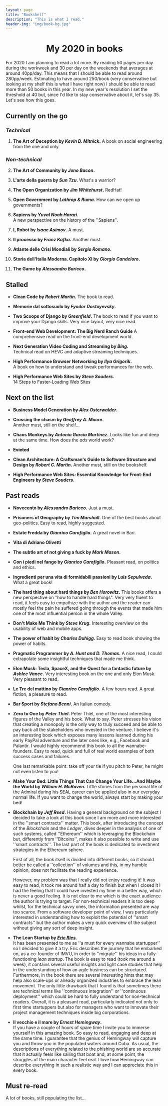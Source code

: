 ```yaml
---
layout: page
title: "Bookshelf"
description: "This is what I read."
header-img: "img/book-bg.jpg"
---
```


# <center>My 2020 in books</center>
For 2020 I am planning to read a lot more. 
By reading 50 pages per day during the workweek and 30 per day on the weekends
that averages at around 40pp/day. This means that I should be able to read
around 280pp/week. Estimating to have around 250/book (very conservative
but looking at my shelf this is what I have right now) I should be able to read
more than 50 books in this year. 
In my new year's resolution I set the threshold at 40 but, since I'd like to
stay conservative about it, let's say 35.
Let's see how this goes. 

## Currently on the go
### *Technical*
1. **The Art of Deception by *Kevin D. Mitnick*.**
  A book on social engineering from the one and only. 

### *Non-technical*

2. **The Art of Community by *Jono Bacon*.**

3. **L'arte della guerra by *Sun Tzu*.**
  What's a warrior? 

4. **The Open Organization by *Jim Whitehurst*.**
  RedHat!

5. **Open Government by *Lathrop & Ruma*.**
  How can we open up governments?

6. **Sapiens by *Yuval Noah Harari*.**   
  A new perspective on the history of the ''Sapiens''. 

7. **I, Robot by *Isaac Asimov*.**
  A must.

8. **Il processo by *Franz Kafka*.**
  Another must.

9. **Atlante delle Crisi Mondiali by *Sergio Romano*.**

10. **Storia dell'Italia Moderna. Capitolo XI by *Giorgio Candeloro*.**

11. **The Game by *Alessandro Baricco*.**

## Stalled

* **Clean Code by *Robert Martin*.**
  The book to read.

* **Memorie dal sottosuolo by *Fyodor Dostoyevsky*.** 

* **Two Scoops of Django by *Greenfield*.**
  The book to read if you want to improve your Django skills. Very nice layout,
  very nice read. 

* **Front-end Web Development: The Big Nerd Ranch Guide**
  A comprehensive read on the front-end development world.

* **Next Generation Video Coding and Streaming by *Bing*.**     
  Technical read on HEVC and adaptive streaming techniques.

* **High Performance Browser Networking by *Ilya Grigorik*.**  
  A book on how to understand and tweak performances for the web. 

* **High Performance Web Sites by *Steve Souders*.**  
  14 Steps to Faster-Loading Web Sites 

## Next on the list
* ~~**Business Model Generation by *Alex Osterwalder*.**~~

* **Crossing the chasm by *Geoffrey A. Moore*.**  
  Another must, still on the shelf...

* **Chaos Monkeys by *Antonio Garcia Martinez*.** 
  Looks like fun and deep at the same time. How does the *ads* world work?

* ~~**Evicted**~~

* **Clean Architecture: A Craftsman's Guide to Software Structure and
  Design by *Robert C. Martin*.** 
  Another must, still on the bookshelf. 

* **High Performance Web Sites: Essential Knowledge for Front-End
  Engineers by *Steve Souders*.**

## Past reads

* **Novecento by *Alessandro Baricco*.**
  Just a must.

* **Prisoners of Geography by *Tim Marshall*.**
  One of the best books about geo-politics. Easy to read, highly
  suggested.

* **Estate Fredda by *Gianrico Carofiglio*.**
  A great novel in Bari.

* **Vita di Adriano Olivetti**

* **The subtle art of not giving a fuck by *Mark Mason*.**

* **Con i piedi nel fango by *Gianrico Carofiglio*.**
  Pleasant read, on politics and ethics. 

* **Ingredienti per una vita di formidabili passioni by *Luis Sepulveda*.**
  What a great book!
  
* **The hard thing about hard things by *Ben Horowitz*.**
  This books offers a new perspective on "how to handle hard things". Very very
  fluent to read, it feels easy to empathize with the author and the reader can
  mostly feel the pain he suffered going through the events that made him one of the
  most influential person in the whole Valley. 

* **Don't Make Me Think by *Steve Krug*.**
  Interesting overview on the usability of web and mobile apps.

* **The power of habit by *Charles Duhigg*.** 
  Easy to read book showing the power of habits. 

* **Pragmatic Programmer by *A. Hunt and D. Thomas*.**
  A nice read, I could extrapolate some insightful techniques that made me
  think. 

* **Elon Musk: Tesla, SpaceX, and the Quest for a fantastic future by *Ashlee
  Vance*.**
  Very interesting book on the one and only Elon Musk. Very pleasant to read. 

* **Le Tre del mattino by *Gianrico Carofiglio*.**
  A few hours read. A great fiction, a pleasure to read.

* **Bar Sport by *Stefano Benni*.**
  An Italian comedy. 

* **Zero to One by *Peter Thiel*.**
  Peter Thiel, one of the most interesting figures of the Valley and his book.
  What to say. Peter stresses his vision that creating a monopoly is the only
  way to truly succeed and be able to pay back all the stakeholders who
  invested in the venture. 
  I believe it's an interesting book which exposes
  many lessons learned during his early PayPal adventure and the later ones like,
  e.g., Facebook and Palantir. I would highly recommend this book to all the
  wannabe-founders. Easy to read, quick and full of real world examples of both
  success cases and failures. 

  One last remarkable point: take off your tie if you pitch to Peter, he might
  not even listen to you!


* **Make Your Bed: Little Things That Can Change Your Life...And Maybe the
  World by *William H. McRaven*.**
  Little stories from the personal life of the Admiral during his SEAL career
  can be applied also in our everyday normal life. If you want to change the
  world, always start by making your bed!

* **Blockchain by *Jeff Reed*.**
  Having a general background on the subject I decided to take a look at this
  book since I am more and more interested in the ''smart contracts'' matter. 
  This book, after introducing the concept of the *Blockchain* and the *Ledger*,
  dives deeper in the analysis of one of such systems, called ''Ethereum'' which
  is leveraging the Blockchain but, differently from ''Bitcoins'', makes it
  also possible to write and use ''smart contracts''. The last part of the book
  is dedicated to investment strategies in the
  Ethereum sphere.

  First of all, the book itself is divided into different books, so it should
  better be called a ''collection'' of volumes and this, in my humble opinion,
  does not facilitate the reading experience. 
  
  However, my problem was that I really did not enjoy reading it! It was easy to read,
  it took me around
  half a day to finish but when I closed it I had the feeling that I could have
  invested my time in a better way, which is never a good feeling. It is not
  clear to me which is the
  exact audience the author is trying to target. For non-technical readers
  it is too deep whilst, for the technical savvy ones, the information
  presented are way too scarce. From a software developer point of view, I was
  particularly interested in understanding how to exploit the potential of ''smart
  contracts'' but the author makes a very quick overview of the subject
  without giving any sort of deep insight. 

    
* **The Lean Startup by [*Eric Ries*](http://theleanstartup.com)**.  
  It has been presented to me as ''a must for every wannabe startupper'' so
  I decided to give it a try.
  Eric describes the journey that he embarked on, as a co-founder of IMVU, in
  order to
  ''migrate'' his ideas in a fully-functioning *lean startup*. The book is
  easy to read (took me around a week), it contains several useful insights
  and light case studies that help in the understanding of how an agile
  business can be structured. Furthermore, in the book there are several
  interesting hints that may help also scale-ups or already organized
  industries to embrace the lean movement. The only little drawback that
  I found is that sometimes there are technical terms like ''continuous
  integration'' or ''continuous deployment'' which could be hard to fully
  understand for non-technical readers.
  Overall, it is a pleasant read, particularly indicated not only to first time
  startuppers but also for managers who want to innovate their project
  management techniques inside big corporations. 

* **Il vecchio e il mare by *Ernest Hemingway*.**  
  If you have a couple of hours of spare time I invite you to immerse yourself
  in this amazing book. So easy to read, engaging and deep at the same
  time. I guarantee that the genius of Hemingway will capture you and throw you
  in the populated waters around Cuba. As usual, the descriptions of everything
  related to the phishing world are so accurate that it actually feels like
  sailing that boat and, at some point, the struggles of the main character
  feel real. I love how Hemingway can describe everything in such a realistic
  way and I can appreciate this in every book. 

## Must re-read
  A lot of books, still populating the list...
